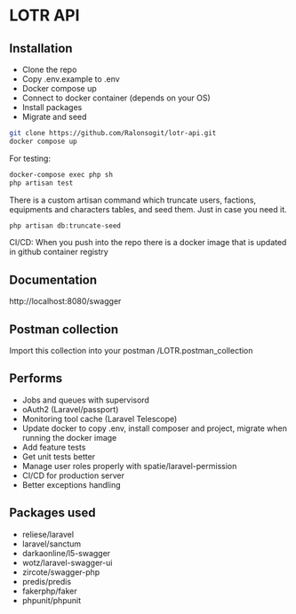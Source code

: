 # LOTR API

## Installation

- Clone the repo
- Copy .env.example to .env
- Docker compose up
- Connect to docker container (depends on your OS)
- Install packages
- Migrate and seed

```bash
git clone https://github.com/Ralonsogit/lotr-api.git
docker compose up
```

For testing:

```bash
docker-compose exec php sh
php artisan test
```

There is a custom artisan command which truncate users, factions, equipments and characters tables, and seed them. Just in case you need it.

```bash
php artisan db:truncate-seed
```

CI/CD: When you push into the repo there is a docker image that is updated in github container registry

## Documentation

http://localhost:8080/swagger

## Postman collection

Import this collection into your postman
/LOTR.postman_collection

## Performs

- Jobs and queues with supervisord
- oAuth2 (Laravel/passport)
- Monitoring tool cache (Laravel Telescope)
- Update docker to copy .env, install composer and project, migrate when running the docker image
- Add feature tests
- Get unit tests better
- Manage user roles properly with spatie/laravel-permission
- CI/CD for production server
- Better exceptions handling

## Packages used

- reliese/laravel
- laravel/sanctum
- darkaonline/l5-swagger
- wotz/laravel-swagger-ui
- zircote/swagger-php
- predis/predis
- fakerphp/faker
- phpunit/phpunit
